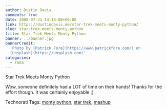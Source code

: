 ```yaml
---
author: Dustin Davis
comments: true
date: 2008-07-31 14:18:00+00:00
link: https://dustindavis.me/star-trek-meets-monty-python/
slug: star-trek-meets-monty-python
title: Star Trek Meets Monty Python
banner: ../banner.jpg
bannerCredit:
  'Photo by [Patrick Fore](https://www.patrickfore.com/) on
  [Unsplash](https://unsplash.com)'
categories:
  - Yada
---
```


Star Trek Meets Monty Python

Wow, someone definitely had a LOT of time on their hands! Thanks for the effort
though. It was certainly enjoyable ;)

Technorati Tags: [monty python](http://technorati.com/tag/monty%20python),
[star trek](http://technorati.com/tag/star%20trek),
[mashup](http://technorati.com/tag/mashup)
